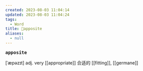 ```yaml
---
created: 2023-08-03 11:04:14
updated: 2023-08-03 11:04:24
tags:
  - Word
title: 📖apposite
aliases:
  - null
---
```


<pre><strong>apposite</strong></pre>
[ˈæpəzɪt]
adj. very [[appropriate]] 合适的
[[fitting]], [[germane]]
